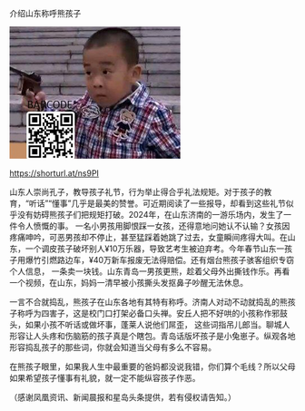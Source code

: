 介绍山东称呼熊孩子


![熊孩子](https://github.com/ywangnccu/ywang/blob/main/images/NAUGHTY_KID.jpg)

https://shorturl.at/ns9PI

山东人崇尚孔子，教导孩子礼节，行为举止得合乎礼法规矩。对于孩子的教育，“听话”“懂事”几乎是最美的赞誉。可近期阅读了一些报导，却看到这些礼节似乎没有妨碍熊孩子们把规矩打破。2024年，在山东济南的一游乐场内，发生了一件令人愤慨的事。
一名小男孩用脚恨踩一女孩，还得意地问她认不认输？女孩因疼痛呻吟，可恶男孩却不停止，甚至猛踩着她跳了过去，女童瞬间疼得大叫。在山东，一个调皮孩子破坏别人¥10万乐器，导致艺考生被迫弃考。今年春节山东一孩子用爆竹引燃路边车，¥40万新车报废无法得赔偿。还有烟台熊孩子骇客组织专窃个人信息，
一条卖一块钱。山东青岛一男孩更熊，趁着父母外出撕钱作乐。再看一个视频，在山东，妈妈一清早被小孩撕头发抠鼻子吵醒无法休息。

一言不合就捣乱，熊孩子在山东各地有其特有称呼。济南人对动不动就捣乱的熊孩子称呼为四害子，这是校门口打架必备口头禅。安丘人把不好哄的小孩称作邪鼓头，如果小孩不听话或做坏事，蓬莱人说他们屌歪，
这些词指吊儿郎当。聊城人形容让人头疼和伤脑筋的孩子真是个瞎包。青岛话版坏孩子是小兔崽子。纵观各地形容捣乱孩子的那些词，你就会知道当父母有多么不容易。

在熊孩子眼里，如果我人生中最重要的爸妈都没说我错，你们算个毛线？所以父母如果希望孩子懂事有礼貌，就一定不能纵容孩子作恶。


（感谢凤凰资讯、新闻晨报和星岛头条提供，若有侵权请告知。）
